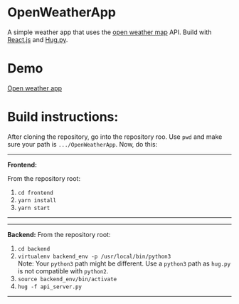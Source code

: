 # OpenWeatherApp

A simple weather app that uses the [open weather map](http://openweathermap.org/) API. Build with 
[React.js](https://reactjs.org/) and [Hug.py](http://www.hug.rest/).

# Demo

[Open weather app](https://myapps.gallery/)

# Build instructions:

After cloning the repository, go into the repository roo. Use `pwd` and make sure your path is `.../OpenWeatherApp`. 
Now, do this:

---

**Frontend:**

From the repository root:
1.  `cd frontend`
2. `yarn install`
3. `yarn start`

---

---

**Backend:**
From the repository root:

1. `cd backend`
2. `virtualenv backend_env -p /usr/local/bin/python3` 
    <br>
    Note: Your `python3` path might be different. 
    Use a `python3` path as `hug.py` is not compatible with `python2`. 
3. `source backend_env/bin/activate`
4. `hug -f api_server.py`

---